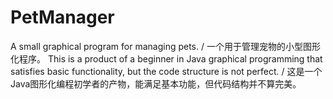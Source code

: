 # PetManager
A small graphical program for managing pets. / 一个用于管理宠物的小型图形化程序。
This is a product of a beginner in Java graphical programming that satisfies basic functionality, but the code structure is not perfect. / 这是一个Java图形化编程初学者的产物，能满足基本功能，但代码结构并不算完美。
